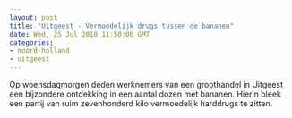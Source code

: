 ```yaml
---
layout: post
title: "Uitgeest - Vermoedelijk drugs tussen de bananen"
date: Wed, 25 Jul 2018 11:50:00 GMT
categories: 
- noord-holland 
- uitgeest 
---
```


Op woensdagmorgen deden werknemers van een groothandel in Uitgeest een bijzondere ontdekking in een aantal dozen met bananen. Hierin bleek een partij van ruim zevenhonderd kilo vermoedelijk harddrugs te zitten.
